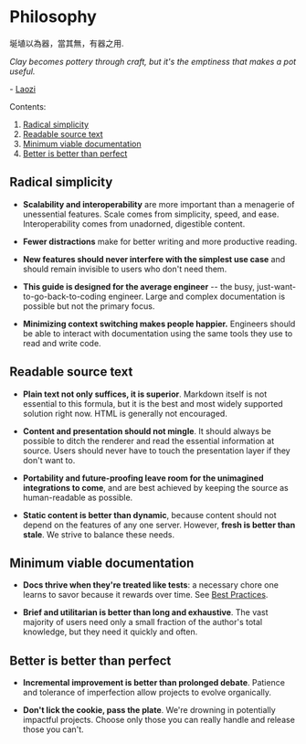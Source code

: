 # Philosophy

埏埴以為器，當其無，有器之用.

*Clay becomes pottery through craft, but it's the emptiness that makes a pot
useful.*

\- [Laozi](http://ctext.org/dictionary.pl?if=en&id=11602)

Contents:

1.  [Radical simplicity](#radical-simplicity)
1.  [Readable source text](#readable-source-text)
1.  [Minimum viable documentation](#minimum-viable-documentation)
1.  [Better is better than perfect](#better-is-better-than-perfect)

## Radical simplicity

* **Scalability and interoperability** are more important than a menagerie of
  unessential features. Scale comes from simplicity, speed, and ease.
  Interoperability comes from unadorned, digestible content.

* **Fewer distractions** make for better writing and more productive reading.

* **New features should never interfere with the simplest use case** and should
  remain invisible to users who don't need them.

* **This guide is designed for the average engineer** -- the busy,
  just-want-to-go-back-to-coding engineer. Large and complex documentation is
  possible but not the primary focus.

* **Minimizing context switching makes people happier.** Engineers should be
  able to interact with documentation using the same tools they use to read and
  write code.

## Readable source text

* **Plain text not only suffices, it is superior**. Markdown itself is not
  essential to this formula, but it is the best and most widely supported
  solution right now. HTML is generally not encouraged.

* **Content and presentation should not mingle**. It should always be possible
  to ditch the renderer and read the essential information at source. Users
  should never have to touch the presentation layer if they don't want to.

* **Portability and future-proofing leave room for the unimagined integrations
  to come**, and are best achieved by keeping the source as human-readable as
  possible.

* **Static content is better than dynamic**, because content should not depend
  on the features of any one server. However, **fresh is better than stale**. We
  strive to balance these needs.

## Minimum viable documentation

* **Docs thrive when they're treated like tests**: a necessary chore one learns
  to savor because it rewards over time.
  See [Best Practices](best_practices.md).

* **Brief and utilitarian is better than long and exhaustive**. The vast
  majority of users need only a small fraction of the author's total knowledge,
  but they need it quickly and often.

## Better is better than perfect

* **Incremental improvement is better than prolonged debate**. Patience and
  tolerance of imperfection allow projects to evolve organically.

* **Don't lick the cookie, pass the plate**. We're drowning in potentially
  impactful projects. Choose only those you can really handle and release those
  you can't.
